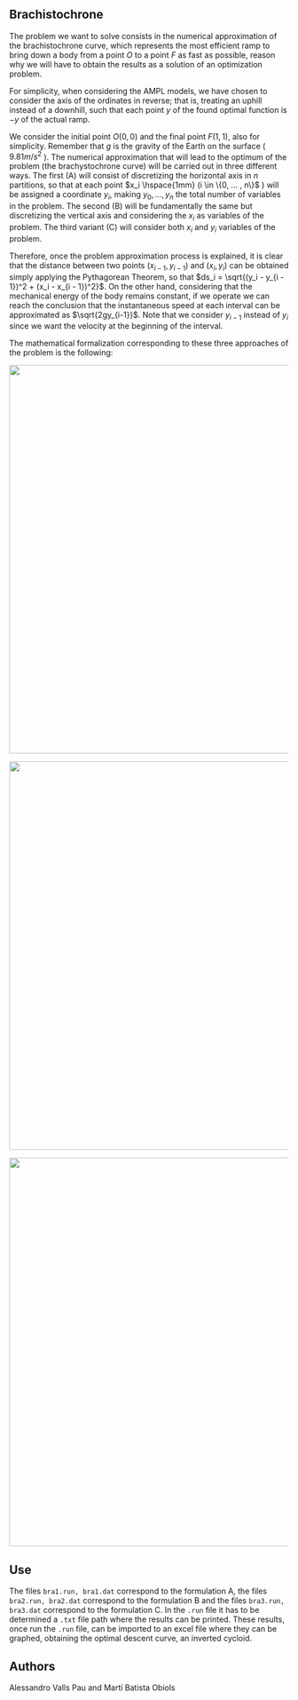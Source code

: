## Brachistochrone

The problem we want to solve consists in the numerical approximation of the brachistochrone curve, which represents the most efficient ramp to bring down a body from a point $O$ to a point $F$ as fast as possible, reason why we will have to obtain the results as a solution of an optimization problem. 

For simplicity, when considering the AMPL models, we have chosen to consider the axis of the ordinates in reverse; that is, treating an uphill instead of a downhill, such that each point $y$ of the found optimal function is $-y$ of the actual ramp. 

We consider the initial point $O(0, 0)$ and the final point $F(1, 1)$, also for simplicity. Remember that $g$ is the gravity of the Earth on the surface ( $9.81 m/s^2$ ). The numerical approximation that will lead to the optimum of the problem (the brachystochrone curve) will be carried out in three different ways. The first (A) will consist of discretizing the horizontal axis in $n$ partitions, so that at each point $x_i \hspace{1mm} (i \in \{0, ... , n\}$ ) will be assigned a coordinate $y_i$, making $y_0, ... , y_n$ the total number of variables in the problem. The second (B) will be fundamentally the same but discretizing the vertical axis and considering the $x_i$ as variables of the problem. The third variant (C) will consider both $x_i$ and $y_i$ variables of the problem. 

Therefore, once the problem approximation process is explained, it is clear that the distance between two points $(x_{i-1}, y_{i-1})$ and $(x_i, y_i)$ can be obtained simply applying the Pythagorean Theorem, so that $ds_i = \sqrt{(y_i - y_{i - 1})^2 + (x_i - x_{i - 1})^2}$. On the other hand, considering that the mechanical energy of the body remains constant, if we operate we can reach the conclusion that the instantaneous speed at each interval can be approximated as $\sqrt{2gy_{i-1}}$. Note that we consider $y_{i-1}$ instead of $y_i$ since we want the velocity at the beginning of the interval.

The mathematical formalization corresponding to these three approaches of the problem is the following:

<p align="center">
  <img src="https://user-images.githubusercontent.com/71564709/214545458-923506c2-77cf-4984-ae49-b99945c76217.png" width="700">
</p>  

<p align="center">
  <img src="https://user-images.githubusercontent.com/71564709/214545467-320c0f6d-999c-46f8-973d-c4bb0d9ba016.png" width="700">
</p>  

<p align="center">
  <img src="https://user-images.githubusercontent.com/71564709/214545480-5cc5c8da-0708-4637-b1f6-916f8b275f24.png" width="700">
</p>  


## Use

The files ```bra1.run, bra1.dat``` correspond to the formulation A, the files ```bra2.run, bra2.dat``` correspond to the formulation B and the files ```bra3.run, bra3.dat``` correspond to the formulation C. In the ```.run``` file it has to be determined a ```.txt``` file path where the results can be printed. These results, once run the ```.run``` file, can be imported to an excel file where they can be graphed, obtaining the optimal descent curve, an inverted cycloid. 


## Authors

Alessandro Valls Pau and Martí Batista Obiols


